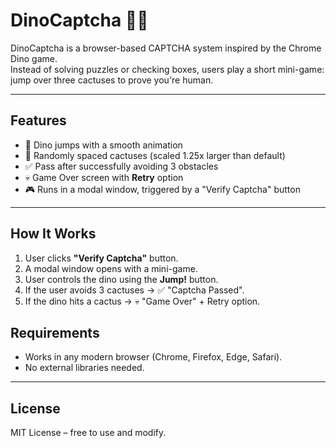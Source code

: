 # DinoCaptcha 🦖🌵

DinoCaptcha is a browser-based CAPTCHA system inspired by the Chrome Dino game.  
Instead of solving puzzles or checking boxes, users play a short mini-game:  
jump over three cactuses to prove you're human.  

---

## Features
- 🦖 Dino jumps with a smooth animation  
- 🌵 Randomly spaced cactuses (scaled 1.25x larger than default)  
- ✅ Pass after successfully avoiding 3 obstacles  
- 💀 Game Over screen with **Retry** option  
- 🎮 Runs in a modal window, triggered by a "Verify Captcha" button  

---

## How It Works
1. User clicks **"Verify Captcha"** button.  
2. A modal window opens with a mini-game.  
3. User controls the dino using the **Jump!** button.  
4. If the user avoids 3 cactuses → ✅ "Captcha Passed".  
5. If the dino hits a cactus → 💀 "Game Over" + Retry option.  

## Requirements

* Works in any modern browser (Chrome, Firefox, Edge, Safari).
* No external libraries needed.

---

## License

MIT License – free to use and modify.

